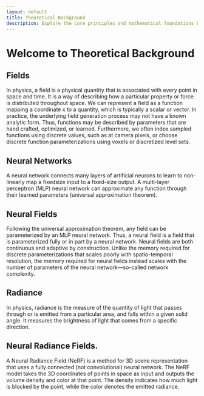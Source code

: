 ```yaml
---
layout: default
title: Theoretical Background
description: Explore the core principles and mathematical foundations behind NeRFs
---
```


# Welcome to Theoretical Background

## Fields 
In physics, a field is a physical quantity that is associated with every point in space and time. It is a way of describing how a particular property or force is distributed throughout space. We can represent a field as a function mapping a coordinate x to a quantity, which is typically a scalar or vector. In practice, the underlying field generation process may not have a known analytic form. Thus, functions may be described by parameters that are hand crafted, optimized, or learned. Furthermore, we often index sampled functions using discrete values, such as at camera pixels, or choose discrete function parameterizations using voxels or discretized level sets.

## Neural Networks
A neural network connects many layers of artificial neurons to learn to non-linearly map a fixedsize input to a fixed-size output. A multi-layer perceptron (MLP) neural network can approximate any function
through their learned parameters (universal approximation
theorem).

## Neural Fields 
Following the universal approximation theorem, any field can be parameterized by an MLP neural network. Thus, a neural field is a field that is parameterized fully or in part by a neural network. Neural fields are both continuous and adaptive by construction. Unlike the memory required for discrete parameterizations that scales poorly with spatio-temporal resolution, the memory required for neural fields instead scales with the number of parameters of the neural network—so-called network complexity.

## Radiance 
In physics, radiance is the measure of the quantity of light that passes through or is emitted from a particular area, and falls within a given solid angle. It measures the brightness of light that comes from a specific direction.

## Neural Radiance Fields. 
A Neural Radiance Field (NeRF) is a method for 3D scene representation that uses a fully connected (not convolutional) neural network. The NeRF model takes the 3D coordinates of points in space as input and outputs the volume density and color at that point. The density indicates how much light is blocked by the point, while the color denotes the emitted radiance.
